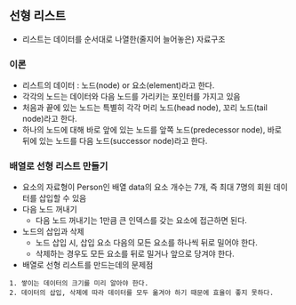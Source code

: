 ## 선형 리스트

- 리스트는 데이터를 순서대로 나열한(줄지어 늘어놓은) 자료구조

### 이론

- 리스트의 데이터 : 노드(node) or 요소(element)라고 한다.
- 각각의 노드는 데이터와 다음 노드를 가리키는 포인터를 가지고 있음
- 처음과 끝에 있는 노드는 특별히 각각 머리 노드(head node), 꼬리 노드(tail node)라고 한다.
- 하나의 노드에 대해 바로 앞에 있는 노드를 앞쪽 노드(predecessor node), 바로 뒤에 있는 노드를 다음 노드(successor node)라고 한다.

### 배열로 선형 리스트 만들기

- 요소의 자료형이 Person인 배열 data의 요소 개수는 7개, 즉 최대 7명의 회원 데이터를 삽입할 수 있음
- 다음 노드 꺼내기
  - 다음 노드 꺼내기는 1만큼 큰 인덱스를 갖는 요소에 접근하면 된다.
- 노드의 삽입과 삭제
  - 노드 삽입 시, 삽입 요소 다음의 모든 요소를 하나씩 뒤로 밀어야 한다.
  - 삭제하는 경우도 모든 요소를 뒤로 밀거나 앞으로 당겨야 한다.
- 배열로 선형 리스트를 만드는데의 문제점

```
1. 쌓이는 데이터의 크기를 미리 알아야 한다.
2. 데이터의 삽입, 삭제에 따라 데이터를 모두 옮겨야 하기 때문에 효율이 좋지 못하다.
```
